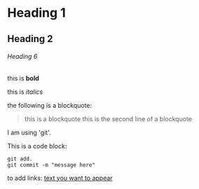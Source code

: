 # Heading 1
## Heading 2
###### Heading 6

this is **bold**

this is *italics*

the following is a blockquote:
>this is a blockquote
>this is the second line of a blockquote

I am using 'git'. 

This is a code block:
```
git add. 
git commit -m "message here"
```

to add links:
[text you want to appear](url.com)



